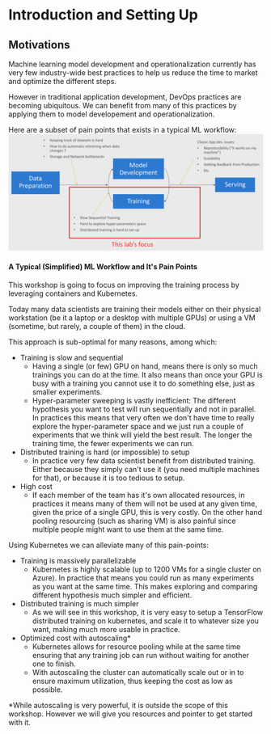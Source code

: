 # Introduction and Setting Up

## Motivations

Machine learning model development and operationalization currently has very few industry-wide best practices to help us reduce the time to market and optimize the different steps.

However in traditional application development, DevOps practices are becoming ubiquitous. 
We can benefit from many of this practices by applying them to model developement and operationalization.

Here are a subset of pain points that exists in a typical ML workflow:
![Typical Workflow](workflow.png)
#### A Typical (Simplified) ML Workflow and It's Pain Points


This workshop is going to focus on improving the training process by leveraging  containers and Kubernetes.

Today many data scientists are training their models either on their physical workstation (be it a laptop or a desktop with multiple GPUs) or using a VM (sometime, but rarely, a couple of them) in the cloud.

This approach is sub-optimal for many reasons, among which:
* Training is slow and sequential
  * Having a single (or few) GPU on hand, means there is only so much trainings you can do at the time. It also means than once your GPU is busy with a training you cannot use it to do something else, just as smaller experiments.
  * Hyper-parameter sweeping is vastly inefficient: The different hypothesis you want to test will run sequentially and not in parallel. In practices this means that very often we don't have time to really explore the hyper-parameter space and we just run a couple of experiments that we think will yield the best result.
  The longer the training time, the fewer experiments we can run.
* Distributed training is hard (or impossible) to setup
  * In practice very few data scientist benefit from distributed training. Either because they simply can't use it (you need multiple machines for that), or because it is too tedious to setup.
* High cost
  * If each member of the team has it's own allocated resources, in practices it means many of them will not be used at any given time, given the price of a single GPU, this is very costly. On the other hand pooling resourcing (such as sharing VM) is also painful since multiple people might want to use them at the same time.

Using Kubernetes we can alleviate many of this pain-points:
* Training is massively parallelizable
  * Kubernetes is highly scalable (up to 1200 VMs for a single cluster on Azure). In practice that means you could run as many experiments as you want at the same time. This makes exploring and comparing different hypothesis much simpler and efficient.
* Distributed training is much simpler
  * As we will see in this workshop, it is very easy to setup a TensorFlow distributed training on kubernetes, and scale it to whatever size you want, making much more usable in practice.
* Optimized cost with autoscaling* 
  * Kubernetes allows for resource pooling while at the same time ensuring that any training job can run without waiting for another one to finish.
  * With autoscaling the cluster can automatically scale out or in to ensure maximum utilization, thus keeping the cost as low as possible.



*While autoscaling is very powerful, it is outside the scope of this workshop. However we will give you resources and pointer to get started with it.